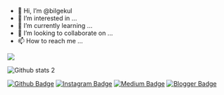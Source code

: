 - 👋 Hi, I’m @bilgekul
- 👀 I’m interested in ...
- 🌱 I’m currently learning ...
- 💞️ I’m looking to collaborate on ...
- 📫 How to reach me ...

<!---
Bilgeqwer/Bilgeqwer is a ✨ special ✨ repository because its `README.md` (this file) appears on your GitHub profile.
You can click the Preview link to take a look at your changes.
--->
<img src="https://img.favpng.com/14/7/20/github-universe-desktop-wallpaper-png-favpng-8uVasNq6MNXJ7CjdtG6xSLy7i.jpg" width="auto">

![Github stats 2](https://github-readme-stats.vercel.app/api?username=bilgekul&show_icons=true&theme=radical)

[![Github Badge](https://img.shields.io/badge/-Github-000?style=quare&labelColor=000&logo=Github&logoColor=white&link=link)](https://github.com/bilgekul) 
[![Instagram Badge](https://img.shields.io/badge/-Instagram-C13584?style=flat-quare&labelColor=C13584&logo=instagram&logoColor=white&link=link)](https://www.instagram.com/as_a_bilgekul) 
[![Medium Badge](https://img.shields.io/badge/-Medium-757575?style=flat-quare&labelColor=757575&logo=Medium&logoColor=white&link=link)](link) 
[![Blogger Badge](https://img.shields.io/badge/-Blogger-FF9800?style=flat-quare&labelColor=FF9800&logo=Blogger&logoColor=white&link=link)](link)

